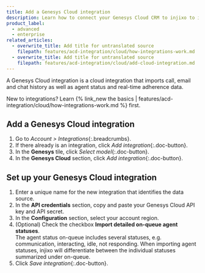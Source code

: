 ```yaml
---
title: Add a Genesys Cloud integration
description: Learn how to connect your Genesys Cloud CRM to injixo to import data.
product_label:
  - advanced
  - enterprise
related_articles:
  - overwrite_title: Add title for untranslated source
    filepath: features/acd-integration/cloud/how-integrations-work.md
  - overwrite_title: Add title for untranslated source
    filepath: features/acd-integration/cloud/add-cloud-integration.md
---
```


A Genesys Cloud integration is a cloud integration that imports call, email and chat history as well as agent status and real-time adherence data.

New to integrations? Learn {% link_new the basics | features/acd-integration/cloud/how-integrations-work.md %} first.

## Add a Genesys Cloud integration

1. Go to _Account > Integrations_{:.breadcrumbs}.
2. If there already is an integration, click _Add integration_{:.doc-button}.
3. In the **Genesys** tile, click _Select model_{:.doc-button}.
4. In the **Genesys Cloud** section, click _Add integration_{:.doc-button}.

## Set up your Genesys Cloud integration

1. Enter a unique name for the new integration that identifies the data source.
2. In the **API credentials** section, copy and paste your Genesys Cloud API key and API secret.
3. In the **Configuration** section, select your account region.
4. (Optional) Check the checkbox **Import detailed on-queue agent statuses**.<br>The agent status on-queue includes several statuses, e.g. communication, interacting, idle, not responding. When importing agent statuses, injixo will differentiate between the individual statuses summarized under on-queue.
5. Click _Save integration_{:.doc-button}.
